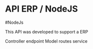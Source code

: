 # API ERP / NodeJS
#NodeJs

This API was developed to support a ERP


Controller
endpoint
Model
routes
service
